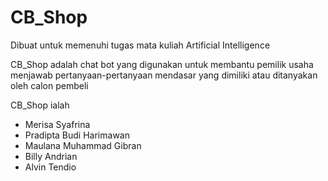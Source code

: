 # CB_Shop
Dibuat untuk memenuhi tugas mata kuliah Artificial Intelligence

CB_Shop adalah chat bot yang digunakan untuk membantu pemilik usaha menjawab pertanyaan-pertanyaan mendasar yang dimiliki atau ditanyakan oleh calon pembeli

CB_Shop ialah 
- Merisa Syafrina
- Pradipta Budi Harimawan
- Maulana Muhammad Gibran
- Billy Andrian
- Alvin Tendio
